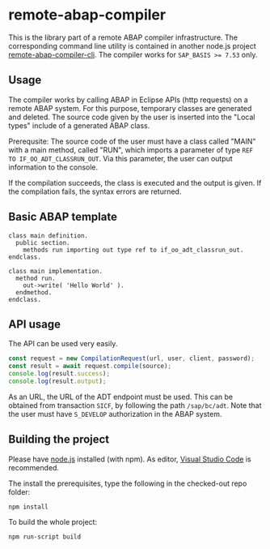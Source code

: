 # remote-abap-compiler
This is the library part of a remote ABAP compiler infrastructure. The corresponding command line utility is contained
in another node.js project [remote-abap-compiler-cli](https://github.com/cohomology/remote-abap-compiler-cli). The compiler works for `SAP_BASIS >= 7.53` only.

## Usage

The compiler works by calling ABAP in Eclipse APIs (http requests) on a remote ABAP system. For this purpose, temporary
classes are generated and deleted. The source code given by the user is inserted into the "Local types" include of a 
generated ABAP class. 

Prerequsite: The source code of the user must have a class called "MAIN" with a main method, called "RUN", which imports
a parameter of type `REF TO IF_OO_ADT_CLASSRUN_OUT`. Via this parameter, the user can output information to the console. 

If the compilation succeeds, the class is executed and the output is given. If the compilation fails, the syntax errors 
are returned.

## Basic ABAP template

```abap
class main definition.
  public section.
    methods run importing out type ref to if_oo_adt_classrun_out.
endclass.

class main implementation.
  method run.
    out->write( 'Hello World' ).
  endmethod.
endclass.
```

## API usage

The API can be used very easily.

```typescript
const request = new CompilationRequest(url, user, client, password);
const result = await request.compile(source);
console.log(result.success);
console.log(result.output);
```

As an URL, the URL of the ADT endpoint must be used. This can be obtained from transaction `SICF`, by following the 
path `/sap/bc/adt`. Note that the user must have `S_DEVELOP` authorization in the ABAP system.


## Building the project
Please have [node.js](https://nodejs.org/en) installed (with npm). As editor, [Visual Studio Code](https://code.visualstudio.com/) is recommended.

The install the prerequisites, type the following in the checked-out repo folder:
```
npm install
```
To build the whole project:
```
npm run-script build
```
